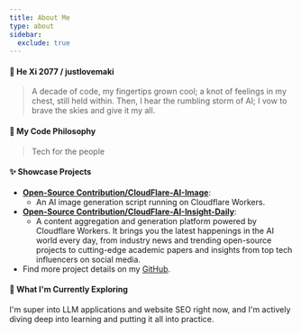 ```yaml
---
title: About Me
type: about
sidebar:
  exclude: true
---
```

#### 👋 He Xi 2077 / justlovemaki

> A decade of code, my fingertips grown cool; a knot of feelings in my chest, still held within.
> Then, I hear the rumbling storm of AI; I vow to brave the skies and give it my all.

#### 🚀 My Code Philosophy

> Tech for the people

#### ✨ Showcase Projects

*   **[Open-Source Contribution/CloudFlare-AI-Image](https://github.com/justlovemaki/CloudFlare-AI-Image)**:
    *   An AI image generation script running on Cloudflare Workers.
*   **[Open-Source Contribution/CloudFlare-AI-Insight-Daily](https://github.com/justlovemaki/CloudFlare-AI-Insight-Daily)**:
    *   A content aggregation and generation platform powered by Cloudflare Workers. It brings you the latest happenings in the AI world every day, from industry news and trending open-source projects to cutting-edge academic papers and insights from top tech influencers on social media.
*   Find more project details on my [GitHub](https://github.com/justlovemaki).

#### 🌱 What I'm Currently Exploring

I'm super into LLM applications and website SEO right now, and I'm actively diving deep into learning and putting it all into practice.